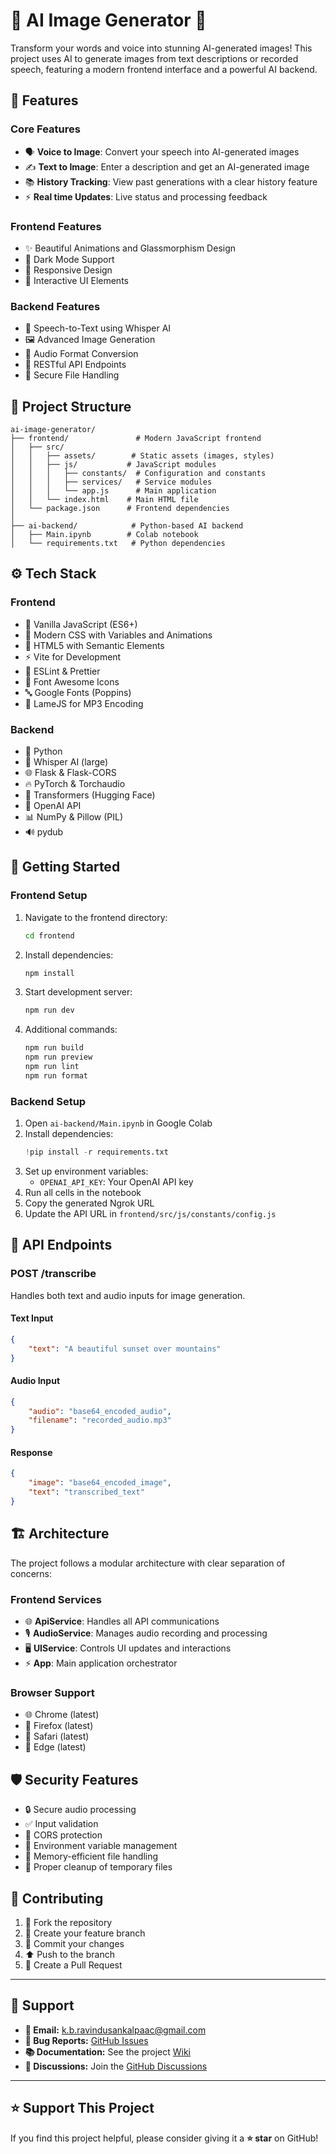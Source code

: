 # 🎨 AI Image Generator 🎨

Transform your words and voice into stunning AI-generated images! This project uses AI to generate images from text descriptions or recorded speech, featuring a modern frontend interface and a powerful AI backend.

## 🌟 Features

### Core Features
- 🗣️ **Voice to Image**: Convert your speech into AI-generated images
- ✍️ **Text to Image**: Enter a description and get an AI-generated image
- 📚 **History Tracking**: View past generations with a clear history feature
- ⚡ **Real time Updates**: Live status and processing feedback

### Frontend Features
- ✨ Beautiful Animations and Glassmorphism Design
- 🌙 Dark Mode Support
- 📱 Responsive Design
- 🎯 Interactive UI Elements

### Backend Features
- 🎤 Speech-to-Text using Whisper AI
- 🖼️ Advanced Image Generation
- 🔁 Audio Format Conversion
- 🛜 RESTful API Endpoints
- 🔐 Secure File Handling

## 📂 Project Structure

```
ai-image-generator/
├── frontend/               # Modern JavaScript frontend
│   ├── src/
│   │   ├── assets/        # Static assets (images, styles)
│   │   ├── js/           # JavaScript modules
│   │   │   ├── constants/  # Configuration and constants
│   │   │   ├── services/   # Service modules
│   │   │   └── app.js      # Main application
│   │   └── index.html    # Main HTML file
│   └── package.json      # Frontend dependencies
│
├── ai-backend/            # Python-based AI backend
│   ├── Main.ipynb        # Colab notebook
│   └── requirements.txt   # Python dependencies
```

## ⚙️ Tech Stack

### Frontend
- 🔰 Vanilla JavaScript (ES6+)
- 🎨 Modern CSS with Variables and Animations
- 📄 HTML5 with Semantic Elements
- ⚡ Vite for Development
- 🧹 ESLint & Prettier
- 🎯 Font Awesome Icons
- 🔤 Google Fonts (Poppins)
- 🎵 LameJS for MP3 Encoding

### Backend
- 🐍 Python
- 🤖 Whisper AI (large)
- 🌐 Flask & Flask-CORS
- 🔥 PyTorch & Torchaudio
- 🤗 Transformers (Hugging Face)
- 🧠 OpenAI API
- 📊 NumPy & Pillow (PIL)
- 🔊 pydub

## 🚀 Getting Started

### Frontend Setup
1. Navigate to the frontend directory:
   ```bash
   cd frontend
   ```

2. Install dependencies:
   ```bash
   npm install
   ```

3. Start development server:
   ```bash
   npm run dev
   ```

4. Additional commands:
   ```bash
   npm run build 
   npm run preview 
   npm run lint     
   npm run format  
   ```

### Backend Setup
1. Open `ai-backend/Main.ipynb` in Google Colab
2. Install dependencies:
   ```python
   !pip install -r requirements.txt
   ```
3. Set up environment variables:
   - `OPENAI_API_KEY`: Your OpenAI API key
4. Run all cells in the notebook
5. Copy the generated Ngrok URL
6. Update the API URL in `frontend/src/js/constants/config.js`

## 🔌 API Endpoints

### POST /transcribe
Handles both text and audio inputs for image generation.

#### Text Input
```json
{
    "text": "A beautiful sunset over mountains"
}
```

#### Audio Input
```json
{
    "audio": "base64_encoded_audio",
    "filename": "recorded_audio.mp3"
}
```

#### Response
```json
{
    "image": "base64_encoded_image",
    "text": "transcribed_text"
}
```

## 🏗️ Architecture

The project follows a modular architecture with clear separation of concerns:

### Frontend Services
- 🌐 **ApiService**: Handles all API communications
- 🎙️ **AudioService**: Manages audio recording and processing
- 🖥️ **UIService**: Controls UI updates and interactions
- ⚡ **App**: Main application orchestrator

### Browser Support
- 🌐 Chrome (latest)
- 🦊 Firefox (latest)
- 🧭 Safari (latest)
- 🔷 Edge (latest)

## 🛡️ Security Features
- 🔒 Secure audio processing
- ✅ Input validation
- 🚧 CORS protection
- 🔑 Environment variable management
- 💾 Memory-efficient file handling
- 🧹 Proper cleanup of temporary files

## 👥 Contributing
1. 🔱 Fork the repository
2. 🌿 Create your feature branch
3. 💫 Commit your changes
4. ⬆️ Push to the branch
5. 🎯 Create a Pull Request

---

## 📮 Support

- **📧 Email:** [k.b.ravindusankalpaac@gmail.com](mailto:k.b.ravindusankalpaac@gmail.com)  
- **🐞 Bug Reports:** [GitHub Issues](https://github.com/K-B-R-S-W/Student_Management_System/issues)  
- **📚 Documentation:** See the project [Wiki](https://github.com/K-B-R-S-W/Student_Management_System/wiki)  
- **💭 Discussions:** Join the [GitHub Discussions](https://github.com/K-B-R-S-W/Student_Management_System/discussions)

---

## ⭐ Support This Project

If you find this project helpful, please consider giving it a **⭐ star** on GitHub!